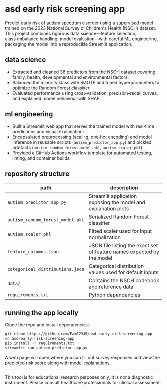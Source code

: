 # asd early risk screening app

Predict early risk of autism spectrum disorder using a supervised model trained on the 2023 National Survey of Children's Health (NSCH) dataset. This project combines rigorous data science—feature selection, class‑imbalance handling, model evaluation—with careful ML engineering, packaging the model into a reproducible Streamlit application.

## data science

- Extracted and cleaned 36 predictors from the NSCH dataset covering family, health, developmental and environmental factors.
- Balanced the minority class with SMOTE and tuned hyperparameters to optimize the Random Forest classifier.
- Evaluated performance using cross‑validation, precision–recall curves, and explained model behaviour with SHAP.

## ml engineering

- Built a Streamlit web app that serves the trained model with real‑time predictions and visual explanations.
- Encapsulated preprocessing (scaling, one‑hot encoding) and model inference in reusable scripts (`autism_predictor_app.py`) and pickled artefacts (`autism_random_forest_model.pkl`, `autism_scaler.pkl`).
- Provided a GitHub Actions workflow template for automated testing, linting, and container builds.

## repository structure

| path | description |
| --- | --- |
| `autism_predictor_app.py` | Streamlit application exposing the model and explanation plots |
| `autism_random_forest_model.pkl` | Serialized Random Forest classifier |
| `autism_scaler.pkl` | Fitted scaler used for input normalization |
| `feature_columns.json` | JSON file listing the exact set of feature names expected by the model |
| `categorical_distributions.json` | Categorical distribution values used for default inputs |
| `data/` | Contains the NSCH codebook and reference data |
| `requirements.txt` | Python dependencies |

## running the app locally

Clone the repo and install dependencies:

```bash
git clone https://github.com/Fam12345/asd‑early‑risk‑screening‑app
cd asd‑early‑risk‑screening‑app
pip install -r requirements.txt
streamlit run autism_predictor_app.py
```

A web page will open where you can fill out survey responses and view the predicted risk score along with model explanations.

---

This tool is for educational research purposes only; it is *not* a diagnostic instrument. Please consult healthcare professionals for clinical assessment.
